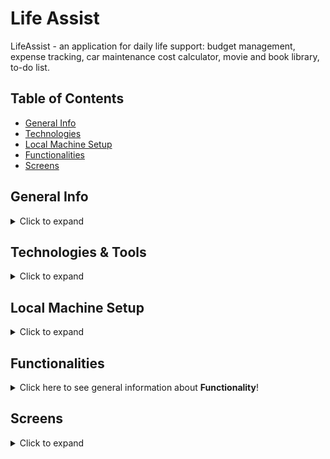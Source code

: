 # Life Assist

LifeAssist - an application for daily life support: budget management, expense tracking, car maintenance cost calculator, movie and book library, to-do list.
## Table of Contents
* [General Info](#general-info)
* [Technologies](#technologies)
* [Local Machine Setup](#local-machine-setup)
* [Functionalities](#functionalities)
* [Screens](#screens)

## General Info
<details>
<summary>Click to expand</summary>

"Life Assist" is a multifunctional project optimized for daily life support. The main purpose of the application is to control and  efficiently manage life spending costs and help to organize our daily tasks.

</details>

## Technologies & Tools
<details>
<summary>Click to expand</summary>

The Life Assist project is built with the following technologies & tools:
- Python 3.12
- Django 5.0
- Poetry 1.7.1
- PostgreSQL 15
- HTML/CSS/Bootstrap

</details>

## Local Machine Setup
<details>
<summary>Click to expand</summary>

To run this application, follow these steps:

1.	Clone the repository:

```git clone https://github.com/wszemart/life_assist```

2. Create virtual environment

```python -m venv venv```


3. Navigate to the repository directory:

```cd life_assist```

4. Install all the required dependencies listed in the pyproject.toml file.

5. Run the application:

```python manage.py runserver```

After completing these steps, the application will be accessible at http://localhost:8000.

</details>

## Functionalities
<details>
<summary>Click here to see general information about <b>Functionality</b>!</summary>

#### 1. User Account:

<ul>
The application allows for effective user account management and the assignment.

The application enables administrators and users themselves to create new user accounts.

Autorised user can update his profile information such as: email adress, profile picture and password.
</ul>

#### 2. To-do App

<ul>
Logged-in users can add, edit, and delete tasks from the list. They can sort tasks with varius values, mark them as complited and add new task category
</ul>

</details>

## Screens
<details>
<summary>Click to expand</summary>

![landing_page](https://github.com/wszemart/life_assist/assets/95930936/6d7cb6f4-9e39-43cf-b3db-5011e2c2fdf5)
![dashboard](https://github.com/wszemart/life_assist/assets/95930936/aa17a386-b402-4ac2-8792-7d50db88ff5e)

</details>
